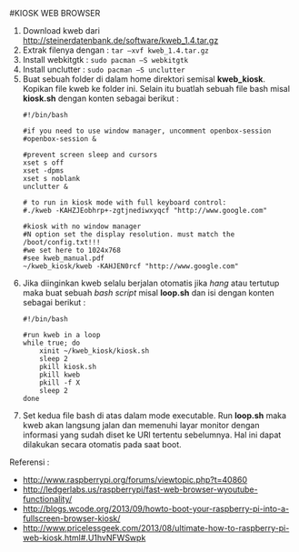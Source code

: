 #KIOSK WEB BROWSER
1.	Download kweb dari http://steinerdatenbank.de/software/kweb_1.4.tar.gz
2.	Extrak filenya dengan : `tar –xvf kweb_1.4.tar.gz`
3.	Install webkitgtk : `sudo pacman –S webkitgtk`
4.	Install unclutter : `sudo pacman –S unclutter`
5.	Buat sebuah folder di dalam home direktori semisal **kweb_kiosk**. Kopikan file kweb ke folder ini. Selain itu buatlah sebuah file bash misal **kiosk.sh** dengan konten sebagai berikut :
	```
	#!/bin/bash
	
	#if you need to use window manager, uncomment openbox-session
	#openbox-session &
	
	#prevent screen sleep and cursors
	xset s off
	xset -dpms
	xset s noblank
	unclutter &
	
	# to run in kiosk mode with full keyboard control:
	#./kweb -KAHZJEobhrp+-zgtjnediwxyqcf "http://www.google.com"
	
	#kiosk with no window manager
	#N option set the display resolution. must match the /boot/config.txt!!!
	#we set here to 1024x768
	#see kweb_manual.pdf
	~/kweb_kiosk/kweb -KAHJEN0rcf "http://www.google.com"
	```
6.	Jika diinginkan kweb selalu berjalan otomatis jika *hang* atau tertutup maka buat sebuah *bash script* misal **loop.sh** dan isi dengan konten sebagai berikut :
	```
	#!/bin/bash
	
	#run kweb in a loop
	while true; do
		xinit ~/kweb_kiosk/kiosk.sh
		sleep 2
		pkill kiosk.sh
		pkill kweb
		pkill -f X
		sleep 2
	done
	```
7.	Set kedua file bash di atas dalam mode executable. Run **loop.sh** maka kweb akan langsung jalan dan memenuhi layar monitor dengan informasi yang sudah diset ke URl tertentu sebelumnya. Hal ini dapat dilakukan secara otomatis pada saat boot.

Referensi :
- http://www.raspberrypi.org/forums/viewtopic.php?t=40860
- http://ledgerlabs.us/raspberrypi/fast-web-browser-wyoutube-functionality/
- http://blogs.wcode.org/2013/09/howto-boot-your-raspberry-pi-into-a-fullscreen-browser-kiosk/
- http://www.pricelessgeek.com/2013/08/ultimate-how-to-raspberry-pi-web-kiosk.html#.U1hvNFWSwpk
